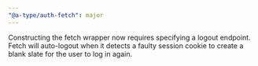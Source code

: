 ```yaml
---
"@a-type/auth-fetch": major
---
```


Constructing the fetch wrapper now requires specifying a logout endpoint. Fetch will auto-logout when it detects a faulty session cookie to create a blank slate for the user to log in again.
